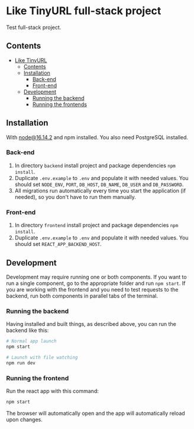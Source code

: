 # Like TinyURL full-stack project

Test full-stack project.

## Contents
- [Like TinyURL](#tinyURL)
  - [Contents](#contents)
  - [Installation](#installation)
    - [Back-end](#backend)
    - [Front-end](#frontend)
  - [Development](#development)
    - [Running the backend](#running-the-backend)
    - [Running the frontends](#running-the-frontends)

## Installation

With node@16.14.2 and npm installed. You also need PostgreSQL installed.

### Back-end

1. In directory `backend` install project and package dependencies `npm install`.
2. Duplicate `.env.example` to `.env` and populate it with needed values. You should set `NODE_ENV`, `PORT`, `DB_HOST`, `DB_NAME`, `DB_USER` and `DB_PASSWORD`.
3. All migrations run automatically every time you start the application (if needed), so you don't have to run them manually.

### Front-end

1. In directory `frontend` install project and package dependencies `npm install`.
2. Duplicate `.env.example` to `.env` and populate it with needed values. You should set `REACT_APP_BACKEND_HOST`.

## Development

Development may require running one or both components. If you want to run a single component, go to the appropriate folder and run `npm start`. If you are working with the frontend and you need to test requests to the backend, run both components in parallel tabs of the terminal.

### Running the backend

Having installed and built things, as described above, you can run the backend like this:

```sh
# Normal app launch
npm start

# Launch with file watching
npm run dev
```

### Running the frontend

Run the react app with this command:

```sh
npm start
```

The browser will automatically open and the app will automatically reload upon changes.
